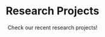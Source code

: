 ---
widget: pages # As of v5.8-dev, 'pages' is renamed 'collection'
headless: true  # This file represents a page section.

# Put Your Section Options Here (title, background, etc.) ...
title: Research Projects
subtitle: 'Check our recent research projects!'

# Position of this section on the page
weight: 2

content:
  # Filter content to display
  page_type: project
  filters:
    # The folders to display content from
    folders:
      - project
    tag: ''
    category: ''
    publication_type: ''
    author: ''
    featured_only: false
    exclude_featured: false
    exclude_future: false
    exclude_past: false
  # Choose how many pages you would like to display (0 = all pages)
  count: 0
  # Choose how many pages you would like to offset by
  # Useful if you wish to show the first item in the Featured widget
  offset: 0
  # Field to sort by, such as Date or Title
  sort_by: 'Date'
  sort_ascending: false
design:
  # Choose a listing view
  view: card
  # Choose how many columns the section has. Valid values: '1' or '2'.
  columns: '1'
---